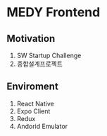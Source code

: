 # MEDY Frontend

## Motivation

1. SW Startup Challenge
2. 종합설계프로젝트

## Enviroment

1. React Native
2. Expo Client
3. Redux
4. Andorid Emulator
